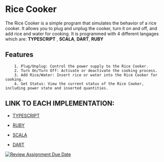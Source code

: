 # Rice Cooker

The Rice Cooker is a simple program that simulates the behavior of a rice cooker. It allows you to plug and unplug the cooker, turn it on and off, and add rice and water for cooking. It is programmed with 4 different langages which are: __TYPESCRIPT__ ,
__SCALA__, __DART__, __RUBY__


## Features

```
    1. Plug/Unplug: Control the power supply to the Rice Cooker.
    2. Turn On/Turn Off: Activate or deactivate the cooking process.
    3. Add Rice/Water: Insert rice or water into the Rice Cooker for cooking.
    4. Get Status: View the current status of the Rice Cooker, including power state and inserted quantities.
```

## LINK TO EACH IMPLEMENTATION: 

* [TYPESCRIPT](https://github.com/hei-school/cc-d2-my-rice-cooker-Dinasoa/tree/feature/typescript)

* [RUBY](https://github.com/hei-school/cc-d2-my-rice-cooker-Dinasoa/tree/feature/ruby)

* [SCALA](https://github.com/hei-school/cc-d2-my-rice-cooker-Dinasoa/tree/feature/scala)

* [DART](https://github.com/hei-school/cc-d2-my-rice-cooker-Dinasoa/tree/feature/dart)

[![Review Assignment Due Date](https://classroom.github.com/assets/deadline-readme-button-24ddc0f5d75046c5622901739e7c5dd533143b0c8e959d652212380cedb1ea36.svg)](https://classroom.github.com/a/PHq8Kfj_)
